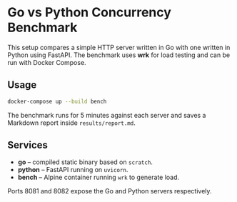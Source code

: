 # Go vs Python Concurrency Benchmark

This setup compares a simple HTTP server written in Go with one written in Python using FastAPI. The benchmark uses **wrk** for load testing and can be run with Docker Compose.

## Usage

```bash
docker-compose up --build bench
```

The benchmark runs for 5 minutes against each server and saves a Markdown report inside `results/report.md`.

## Services

- **go** – compiled static binary based on `scratch`.
- **python** – FastAPI running on `uvicorn`.
- **bench** – Alpine container running `wrk` to generate load.

Ports 8081 and 8082 expose the Go and Python servers respectively.
